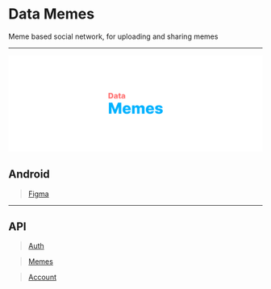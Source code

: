 # Data Memes

Meme based social network, for uploading and sharing memes

---

![Structure](./logo.png)

## Android

> [Figma](https://www.figma.com/file/VUMUQVbZ0dR8zBSUtX9K7p/Data-Memes?node-id=0-1&t=AiRyOjCp4alOqBB1-0)

---

## API

> [Auth](./Auth.md)

> [Memes](./Memes.md)

> [Account](./Account.md)
